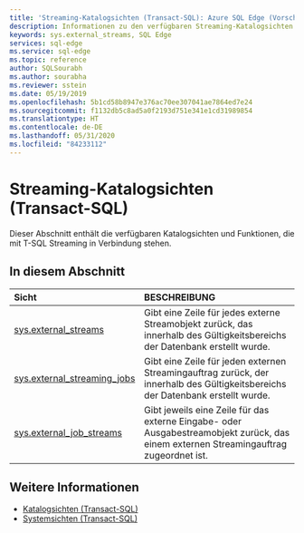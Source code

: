 ```yaml
---
title: 'Streaming-Katalogsichten (Transact-SQL): Azure SQL Edge (Vorschau)'
description: Informationen zu den verfügbaren Streaming-Katalogsichten und dynamischen Verwaltungssichten in Azure SQL Edge (Vorschau)
keywords: sys.external_streams, SQL Edge
services: sql-edge
ms.service: sql-edge
ms.topic: reference
author: SQLSourabh
ms.author: sourabha
ms.reviewer: sstein
ms.date: 05/19/2019
ms.openlocfilehash: 5b1cd58b8947e376ac70ee307041ae7864ed7e24
ms.sourcegitcommit: f1132db5c8ad5a0f2193d751e341e1cd31989854
ms.translationtype: HT
ms.contentlocale: de-DE
ms.lasthandoff: 05/31/2020
ms.locfileid: "84233112"
---
```

# <a name="streaming-catalog-views-transact-sql"></a>Streaming-Katalogsichten (Transact-SQL)

Dieser Abschnitt enthält die verfügbaren Katalogsichten und Funktionen, die mit T-SQL Streaming in Verbindung stehen.
  
## <a name="in-this-section"></a>In diesem Abschnitt  
  
|Sicht|BESCHREIBUNG|  
|:---|:---|
|[sys.external_streams](sys-external-streams.md) |Gibt eine Zeile für jedes externe Streamobjekt zurück, das innerhalb des Gültigkeitsbereichs der Datenbank erstellt wurde.|
|[sys.external_streaming_jobs](sys-external-streaming-jobs.md) |Gibt eine Zeile für jeden externen Streamingauftrag zurück, der innerhalb des Gültigkeitsbereichs der Datenbank erstellt wurde.|
|[sys.external_job_streams](sys-external-job-streams.md)|Gibt jeweils eine Zeile für das externe Eingabe- oder Ausgabestreamobjekt zurück, das einem externen Streamingauftrag zugeordnet ist.|

## <a name="see-also"></a>Weitere Informationen

- [Katalogsichten (Transact-SQL)](/sql/relational-databases/system-catalog-views/catalog-views-transact-sql/)
- [Systemsichten (Transact-SQL)](/sql/t-sql/language-reference/)






